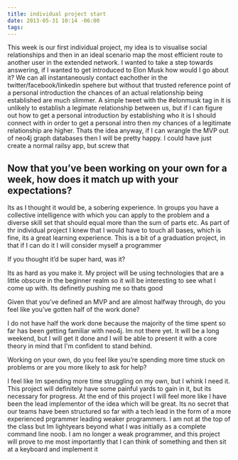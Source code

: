 ```yaml
---
title: individual project start
date: 2013-05-31 10:14 -06:00
tags:
---
```

This week is our first individual project, my idea is to visualise social relationships and then in an ideal scenario map the most efficient route to another user in the extended network. I wanted to take a step towards answering, if I wanted to get introduced to Elon Musk how would I go about it? We can all instantaneously contact eachother in the twitter/facebook/linkedin spehere but without that trusted reference point of a personal introduction the chances of an actual relationship being established are much slimmer. A simple tweet with the #elonmusk tag in it is unlikely to establish a legimate relationship between us, but if I can figure out how to get a personal introduction by establishing who it is I should connect with in order to get a personal intro then my chances of a legitimate relationship are higher. Thats the idea anyway, if I can wrangle the MVP out of neo4j graph databases then I will be pretty happy. I could have just create a normal railsy app, but screw that

## Now that you’ve been working on your own for a week, how does it match up with your expectations?

Its as I thought it would be, a sobering experience. In groups you have a collective intelligence with which you can apply to the problem and a diverse skill set that should equal more than the sum of parts etc. As part of thr individual project I knew that I would have to touch all bases, which is fine, its a great learning experience. This is a bit of a graduation project, in that if I can do it I will consider myself a programmer

If you thought it’d be super hard, was it?

Its as hard as you make it. My project will be using technologies that are a little obscure in the beginner realm so it will be interesting to see what I come up with. Its definetly pushing me so thats good

Given that you’ve defined an MVP and are almost halfway through, do you feel like you’ve gotten half of the work done?

I do not have half the work done because the majority of the time spent so far has been getting familiar with neo4j. Im not there yet. It will be a long weekend, but I will get it done and I will be able to present it with a core theory in mind that I'm confident to stand behind.

Working on your own, do you feel like you’re spending more time stuck on problems or are you more likely to ask for help?

I feel like Im spending more time struggling on my own, but I whink I need it. This project will definitely have some painful yards to gain in it, but its necessary for progress. At the end of this project I will feel more like I have been the lead implementor of the idea which will be great. Its no secret that our teams have been structured so far with a tech lead in the form of a more experienced prgrammer leading weaker programmers. I am not at the top of the class but Im lightyears beyond what I was initially as a complete command line noob. I am no longer a weak programmer, and this project will prove to me most importantly that I can think of something and then sit at a keyboard and implement it